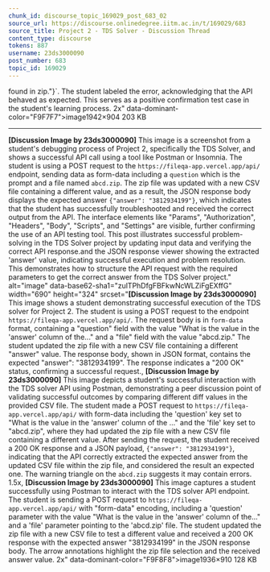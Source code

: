 ```yaml
---
chunk_id: discourse_topic_169029_post_683_02
source_url: https://discourse.onlinedegree.iitm.ac.in/t/169029/683
source_title: Project 2 - TDS Solver - Discussion Thread
content_type: discourse
tokens: 887
username: 23ds3000090
post_number: 683
topic_id: 169029
---
```


 found in zip."}`. The student labeled the error, acknowledging that the API behaved as expected. This serves as a positive confirmation test case in the student's learning process. 2x" data-dominant-color="F9F7F7">image1942×904 203 KB

---

**[Discussion Image by 23ds3000090]** This image is a screenshot from a student's debugging process of Project 2, specifically the TDS Solver, and shows a successful API call using a tool like Postman or Insomnia. The student is using a POST request to the `https://fileqa-app.vercel.app/api/` endpoint, sending data as form-data including a `question` which is the prompt and a file named `abcd.zip`. The zip file was updated with a new CSV file containing a different value, and as a result, the JSON response body displays the expected answer `{"answer": "3812934199"}`, which indicates that the student has successfully troubleshooted and received the correct output from the API. The interface elements like "Params", "Authorization", "Headers", "Body", "Scripts", and "Settings" are visible, further confirming the use of an API testing tool. This post illustrates successful problem-solving in the TDS Solver project by updating input data and verifying the correct API response.and the JSON response viewer showing the extracted 'answer' value, indicating successful execution and problem resolution. This demonstrates how to structure the API request with the required parameters to get the correct answer from the TDS Solver project." alt="image" data-base62-sha1="zulTPhDfgFBFkwNcWLZiFgEXffG" width="690" height="324" srcset="**[Discussion Image by 23ds3000090]** This image shows a student demonstrating successful execution of the TDS solver for Project 2. The student is using a POST request to the endpoint `https://fileqa-app.vercel.app/api/`. The request body is in `form-data` format, containing a "question" field with the value "What is the value in the 'answer' column of the..." and a "file" field with the value "abcd.zip." The student updated the zip file with a new CSV file containing a different "answer" value. The response body, shown in JSON format, contains the expected "answer": "3812934199". The response indicates a "200 OK" status, confirming a successful request., **[Discussion Image by 23ds3000090]** This image depicts a student's successful interaction with the TDS solver API using Postman, demonstrating a peer discussion point of validating successful outcomes by comparing different diff values in the provided CSV file. The student made a POST request to `https://fileqa-app.vercel.app/api/` with form-data including the 'question' key set to "What is the value in the 'answer' column of the ..." and the 'file' key set to "abcd.zip", where they had updated the zip file with a new CSV file containing a different value. After sending the request, the student received a 200 OK response and a JSON payload, `{"answer": "3812934199"}`, indicating that the API correctly extracted the expected answer from the updated CSV file within the zip file, and considered the result an expected one. The warning triangle on the `abcd.zip` suggests it may contain errors. 1.5x, **[Discussion Image by 23ds3000090]** This image captures a student successfully using Postman to interact with the TDS solver API endpoint. The student is sending a POST request to `https://fileqa-app.vercel.app/api/` with "form-data" encoding, including a 'question' parameter with the value "What is the value in the 'answer' column of the..." and a 'file' parameter pointing to the 'abcd.zip' file. The student updated the zip file with a new CSV file to test a different value and received a 200 OK response with the expected answer "3812934199" in the JSON response body. The arrow annotations highlight the zip file selection and the received answer value. 2x" data-dominant-color="F9F8F8">image1936×910 128 KB
